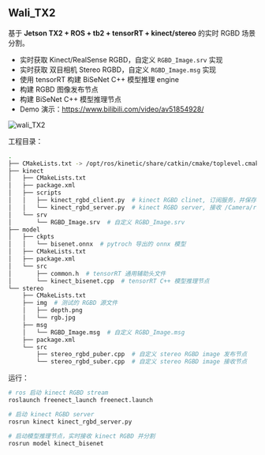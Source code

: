 ## Wali_TX2

基于 **Jetson TX2 + ROS + tb2 + tensorRT + kinect/stereo** 的实时 RGBD 场景分割。
- 实时获取 Kinect/RealSense RGBD，自定义 `RGBD_Image.srv` 实现
- 实时获取 双目相机 Stereo RGBD，自定义 `RGBD_Image.msg` 实现
- 使用 tensorRT 构建 BiSeNet C++ 模型推理 engine
- 构建 RGBD 图像发布节点
- 构建 BiSeNet C++ 模型推理节点
- Demo 演示：https://www.bilibili.com/video/av51854928/

![wali_TX2](https://upload-images.jianshu.io/upload_images/1877813-6e68620a5251668b.png?imageMogr2/auto-orient/strip%7CimageView2/2/w/1240)


工程目录：
```sh
.
├── CMakeLists.txt -> /opt/ros/kinetic/share/catkin/cmake/toplevel.cmake
├── kinect
│   ├── CMakeLists.txt
│   ├── package.xml
│   ├── scripts
│   │   ├── kinect_rgbd_client.py  # kinect RGBD clinet, 订阅服务，并保存 RGBD 到本地
│   │   └── kinect_rgbd_server.py  # kinect RGBD server, 接收 /Camera/rgb/image_raw, /Camera/depth/image_raw 并发布
│   └── srv
│       └── RGBD_Image.srv  # 自定义 RGBD_Image.srv
├── model
│   ├── ckpts
│   │   └── bisenet.onnx  # pytroch 导出的 onnx 模型
│   ├── CMakeLists.txt
│   ├── package.xml
│   └── src
│       ├── common.h  # tensorRT 通用辅助头文件
│       └── kinect_bisenet.cpp  # tensorRT C++ 模型推理节点
└── stereo
    ├── CMakeLists.txt
    ├── img  # 测试的 RGBD 源文件
    │   ├── depth.png
    │   └── rgb.jpg
    ├── msg
    │   └── RGBD_Image.msg  # 自定义 RGBD_Image.msg
    ├── package.xml
    └── src
        ├── stereo_rgbd_puber.cpp  # 自定义 stereo RGBD image 发布节点
        └── stereo_rgbd_suber.cpp  # 自定义 stereo RGBD image 接收节点

```

运行：

```sh
# ros 启动 kinect RGBD stream
roslaunch freenect_launch freenect.launch

# 启动 kinect RGBD server
rosrun kinect kinect_rgbd_server.py

# 启动模型推理节点，实时接收 kinect RGBD 并分割
rosrun model kinect_bisenet
```